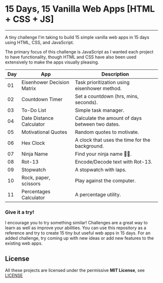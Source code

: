 # 15 Days, 15 Vanilla Web Apps [HTML + CSS + JS]

---

A tiny challenge I'm taking to build 15 simple vanilla web apps in 15 days using HTML, CSS, and JavaScript.

The primary focus of this challenge is JavaScript as I wanted each project to have functionality, though HTML and CSS have also been used extensively to make the apps visually pleasing.

| Day | App | Description |
| --- | --- | --- |
| 01 | Eisenhower Decision Matrix | Task prioritization using eisenhower method. |
| 02 | Countdown Timer | Set a countdown (hrs, mins, seconds). |
| 03 | To-Do List | Simple task manager. |
| 04 | Date Distance Calculator | Calculate the amount of days between two dates. |
| 05 | Motivational Quotes | Random quotes to motivate. |
| 06 | Hex Clock | A clock that uses the time for the background. |
| 07 | Ninja Name | Find your ninja name 🐱‍👤. |
| 08 | Rot-13 | Encode/Decode text with Rot-13. |
| 09 | Stopwatch | A stopwatch with laps. |
| 10 | Rock, paper, scissors | Play against the computer. |
| 11 | Percentages Calculator | A percentage utility. |

### Give it a try!

I encourage you to try something similar! Challenges are a great way to learn as well as improve your abilities. You can use this repository as a reference and try to create 15 tiny but useful web apps in 15 days. For an added challenge, try coming up with new ideas or add new features to the existing web apps.

License
----

All these projects are licensed under the permissive **MIT License**, see [LICENSE](LICENSE)

